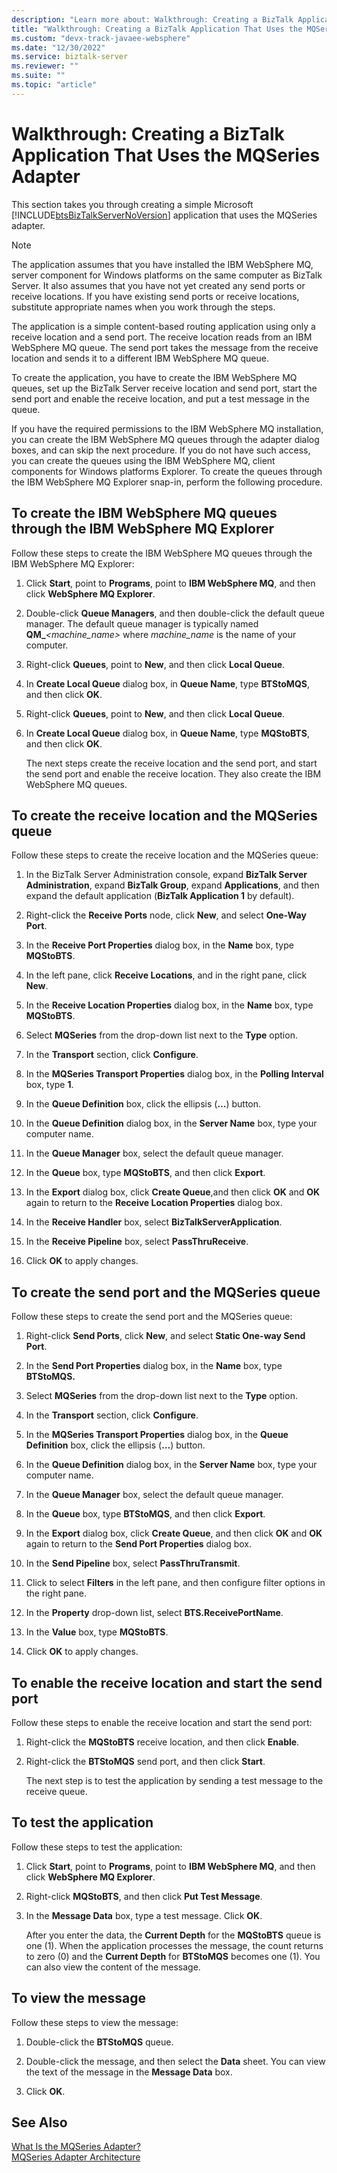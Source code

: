 ```yaml
---
description: "Learn more about: Walkthrough: Creating a BizTalk Application That Uses the MQSeries Adapter"
title: "Walkthrough: Creating a BizTalk Application That Uses the MQSeries Adapter"
ms.custom: "devx-track-javaee-websphere"
ms.date: "12/30/2022"
ms.service: biztalk-server
ms.reviewer: ""
ms.suite: ""
ms.topic: "article"
---
```

# Walkthrough: Creating a BizTalk Application That Uses the MQSeries Adapter
This section takes you through creating a simple Microsoft [!INCLUDE[btsBizTalkServerNoVersion](../includes/btsbiztalkservernoversion-md.md)] application that uses the MQSeries adapter.  
  
> [!NOTE]
>  The application assumes that you have installed the IBM WebSphere MQ, server component for Windows platforms on the same computer as BizTalk Server. It also assumes that you have not yet created any send ports or receive locations. If you have existing send ports or receive locations, substitute appropriate names when you work through the steps.  
  
 The application is a simple content-based routing application using only a receive location and a send port. The receive location reads from an IBM WebSphere MQ queue. The send port takes the message from the receive location and sends it to a different IBM WebSphere MQ queue.  
  
 To create the application, you have to create the IBM WebSphere MQ queues, set up the BizTalk Server receive location and send port, start the send port and enable the receive location, and put a test message in the queue.  
  
 If you have the required permissions to the IBM WebSphere MQ installation, you can create the IBM WebSphere MQ queues through the adapter dialog boxes, and can skip the next procedure. If you do not have such access, you can create the queues using the IBM WebSphere MQ, client components for Windows platforms Explorer. To create the queues through the IBM WebSphere MQ Explorer snap-in, perform the following procedure.  
  
## To create the IBM WebSphere MQ queues through the IBM WebSphere MQ Explorer  
 Follow these steps to create the IBM WebSphere MQ queues through the IBM WebSphere MQ Explorer:  
  
1. Click **Start**, point to **Programs**, point to **IBM WebSphere MQ**, and then click **WebSphere MQ Explorer**.  
  
2. Double-click **Queue Managers**, and then double-click the default queue manager. The default queue manager is typically named **QM_**_<machine_name>_ where *machine_name* is the name of your computer.  
  
3. Right-click **Queues**, point to **New**, and then click **Local Queue**.  
  
4. In **Create Local Queue** dialog box, in **Queue Name**, type **BTStoMQS**, and then click **OK**.  
  
5. Right-click **Queues**, point to **New**, and then click **Local Queue**.  
  
6. In **Create Local Queue** dialog box, in **Queue Name**, type **MQStoBTS**, and then click **OK**.  
  
   The next steps create the receive location and the send port, and start the send port and enable the receive location. They also create the IBM WebSphere MQ queues.  
  
## To create the receive location and the MQSeries queue  
 Follow these steps to create the receive location and the MQSeries queue:  
  
1.  In the BizTalk Server Administration console, expand **BizTalk Server Administration**, expand **BizTalk Group**, expand **Applications**, and then expand the default application (**BizTalk Application 1** by default).  
  
2.  Right-click the **Receive Ports** node, click **New**, and select **One-Way Port**.  
  
3.  In the **Receive Port Properties** dialog box, in the **Name** box, type **MQStoBTS**.  
  
4.  In the left pane, click **Receive Locations**, and in the right pane, click **New**.  
  
5.  In the **Receive Location Properties** dialog box, in the **Name** box, type **MQStoBTS**.  
  
6.  Select **MQSeries** from the drop-down list next to the **Type** option.  
  
7.  In the **Transport** section, click **Configure**.  
  
8.  In the **MQSeries Transport Properties** dialog box, in the **Polling Interval** box, type **1**.  
  
9. In the **Queue Definition** box, click the ellipsis (**…**) button.  
  
10. In the **Queue Definition** dialog box, in the **Server Name** box, type your computer name.  
  
11. In the **Queue Manager** box, select the default queue manager.  
  
12. In the **Queue** box, type **MQStoBTS**, and then click **Export**.  
  
13. In the **Export** dialog box, click **Create Queue**,and then click **OK** and **OK** again to return to the **Receive Location Properties** dialog box.  
  
14. In the **Receive Handler** box, select **BizTalkServerApplication**.  
  
15. In the **Receive Pipeline** box, select **PassThruReceive**.  
  
16. Click **OK** to apply changes.  
  
## To create the send port and the MQSeries queue  
 Follow these steps to create the send port and the MQSeries queue:  
  
1.  Right-click **Send Ports**, click **New**, and select **Static One-way Send Port**.  
  
2.  In the **Send Port Properties** dialog box, in the **Name** box, type **BTStoMQS.**  
  
3.  Select **MQSeries** from the drop-down list next to the **Type** option.  
  
4.  In the **Transport** section, click **Configure**.  
  
5.  In the **MQSeries Transport Properties** dialog box, in the **Queue Definition** box, click the ellipsis (**…**) button.  
  
6.  In the **Queue Definition** dialog box, in the **Server Name** box, type your computer name.  
  
7.  In the **Queue Manager** box, select the default queue manager.  
  
8.  In the **Queue** box, type **BTStoMQS**, and then click **Export**.  
  
9. In the **Export** dialog box, click **Create Queue**, and then click **OK** and **OK** again to return to the **Send Port Properties** dialog box.  
  
10. In the **Send Pipeline** box, select **PassThruTransmit**.  
  
11. Click to select **Filters** in the left pane, and then configure filter options in the right pane.  
  
12. In the **Property** drop-down list, select **BTS.ReceivePortName**.  
  
13. In the **Value** box, type **MQStoBTS**.  
  
14. Click **OK** to apply changes.  
  
## To enable the receive location and start the send port  
 Follow these steps to enable the receive location and start the send port:  
  
1. Right-click the **MQStoBTS** receive location, and then click **Enable**.  
  
2. Right-click the **BTStoMQS** send port, and then click **Start**.  
  
   The next step is to test the application by sending a test message to the receive queue.  
  
## To test the application  
 Follow these steps to test the application:  
  
1. Click **Start**, point to **Programs**, point to **IBM WebSphere MQ**, and then click **WebSphere MQ Explorer**.  
  
2. Right-click **MQStoBTS**, and then click **Put Test Message**.  
  
3. In the **Message Data** box, type a test message. Click **OK**.  
  
   After you enter the data, the **Current Depth** for the **MQStoBTS** queue is one (1). When the application processes the message, the count returns to zero (0) and the **Current Depth** for **BTStoMQS** becomes one (1). You can also view the content of the message.  
  
## To view the message  
 Follow these steps to view the message:  
  
1.  Double-click the **BTStoMQS** queue.  
  
2.  Double-click the message, and then select the **Data** sheet. You can view the text of the message in the **Message Data** box.  
  
3.  Click **OK**.  
  
## See Also  
 [What Is the MQSeries Adapter?](../core/what-is-the-mqseries-adapter.md)   
 [MQSeries Adapter Architecture](../core/mqseries-adapter-architecture.md)
